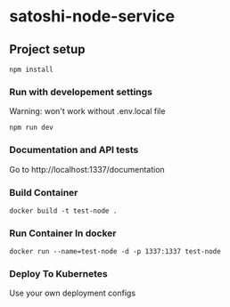 # satoshi-node-service

## Project setup
```
npm install
```

### Run with developement settings
Warning: won't work without .env.local file
```
npm run dev
```

### Documentation and API tests
Go to http://localhost:1337/documentation

### Build Container
```
docker build -t test-node .
```
### Run Container In docker
```
docker run --name=test-node -d -p 1337:1337 test-node
```

### Deploy To Kubernetes
Use your own deployment configs





